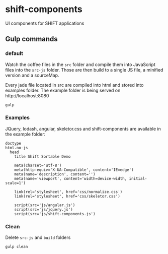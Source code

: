 # shift-components
UI components for SHIFT applications

## Gulp commands

### default

Watch the coffee files in the `src` folder and compile them into
JavaScript files into the `src-js` folder. Those are then build
to a single JS file, a minified version and a sourceMap.

Every jade file located in src are compiled into html and stored
into examples folder. The example folder is being served on
http://localhost:8080

```sh
gulp
```

### Examples

JQuery, lodash, angular, skeletor.css and shift-components are available in the
example folder:

```jade
doctype
html.no-js
  head
    title Shift Sortable Demo

    meta(charset='utf-8')
    meta(http-equiv='X-UA-Compatible', content='IE=edge')
    meta(name='description', content='')
    meta(name='viewport', content='width=device-width, initial-scale=1')

    link(rel='stylesheet', href='css/normalize.css')
    link(rel='stylesheet', href='css/skeletor.css')

    script(src='js/angular.js')
    script(src='js/jquery.js')
    script(src='js/shift-components.js')

```

### Clean

Delete `src-js` and `build` folders

```sh
gulp clean
```

